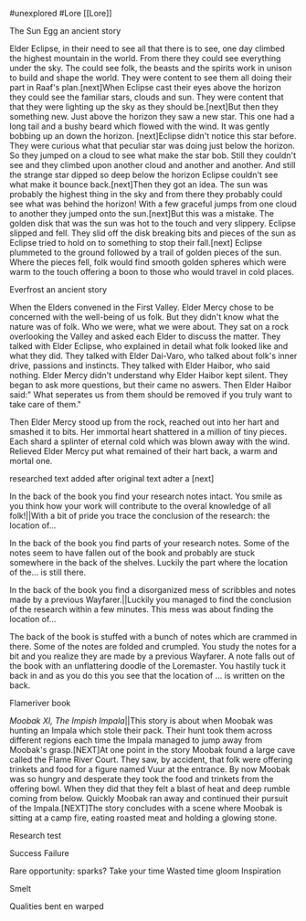 #unexplored 
#Lore 
[[Lore]]

The Sun Egg
an ancient story

Elder Eclipse, in their need to see all that there is to see, one day climbed the highest mountain in the world. From there they could see everything under the sky. The could see folk, the beasts and the spirits work in unison to build and shape the world. They were content to see them all doing their part in Raaf's plan.[next]When Eclipse cast their eyes above the horizon they could see the familiar stars, clouds and sun. They were content that that they were lighting up the sky as they should be.[next]But then they something new. Just above the horizon they saw a new star. This one had a long tail and a bushy beard which flowed with the wind. It was gently bobbing up an down the horizon. [next]Eclipse didn't notice this star before. They were curious what that peculiar star was doing just below the horizon. So they jumped on a cloud to see what make the star bob. Still they couldn't see and they climbed upon another cloud and another and another. And still the strange star dipped so deep below the horizon Eclipse couldn't see what make it bounce back.[next]Then they got an idea. The sun was probably the highest thing in the sky and from there they probably could see what was behind the horizon! With a few graceful jumps from one cloud to another they jumped onto the sun.[next]But this was a mistake. The golden disk that was the sun was hot to the touch and very slippery. Eclipse slipped and fell. They slid off the disk breaking bits and pieces of the sun as Eclipse tried to hold on to something to stop their fall.[next] Eclipse plummeted to the ground followed by a trail of golden pieces of the sun. Where the pieces fell, folk would find smooth golden spheres which were warm to the touch offering a boon to those who would travel in cold places.

Everfrost
an ancient story

When the Elders convened in the First Valley. Elder Mercy chose to be  concerned with the well-being of us folk. But they didn't know what the nature was of folk. Who we were, what we were about.
They sat on a rock overlooking the Valley and asked each Elder to discuss the matter.
They talked with Elder Eclipse, who explained in detail what folk looked like and what they did.
They talked with Elder Dai-Varo, who talked about folk's inner drive, passions and instincts.
They talked with Elder Haibor, who said nothing.
Elder Mercy didn't understand why Elder Haibor kept silent. They began to ask more questions, but their came no aswers. Then Elder Haibor said:" What seperates us from them should be removed if you truly want to take care of them."

Then Elder Mercy stood up from the rock, reached out into her hart and smashed it to bits. Her immortal heart shattered in a million of tiny pieces. Each shard a splinter of eternal cold which was blown away with the wind. 
Relieved Elder Mercy put what remained of their hart back, a warm and mortal one.

researched text added after original text adter a [next]

In the back of the book you find your research notes intact. You smile as you think how your work will contribute to the overal knowledge of all folk!||With a bit of pride you trace the conclusion of the research: the location of...

In the back of the book you find parts of your research notes. Some of the notes seem to have fallen out of the book and probably are stuck somewhere in the back of the shelves. Luckily the part where the location of the... is still there.

In the back of the book you find a disorganized mess of scribbles and notes made by a previous Wayfarer.||Luckily you managed to find the conclusion of the research within a few minutes. This mess was about finding the location of...

The back of the book is stuffed with a bunch of notes which are crammed in there. Some of the notes are folded and crumpled. You study the notes for a bit and you realize they are made by a previous Wayfarer. A note falls out of the book with an unflattering doodle of the Loremaster. You hastily tuck it back in and as you do this you see that the location of ... is written on the back.

Flameriver book

<em>Moobak XI, The Impish Impala</em>||This story is about when Moobak was hunting an Impala which stole their pack. Their hunt took them across different regions each time the Impala managed to jump away from Moobak's grasp.[NEXT]At one point in the story Moobak found a large cave called the Flame River Court. They saw, by accident, that folk were offering trinkets and food for a figure named Vuur at the entrance. By now Moobak was so hungry and desperate they took the food and trinkets from the offering bowl. When they did that they felt a blast of heat and deep rumble coming from below. Quickly Moobak ran away and continued their pursuit of the Impala.[NEXT]The story concludes with a scene where Moobak is sitting at a camp fire, eating roasted meat and holding a glowing stone.



Research test

Success 
Failure

Rare opportunity: sparks?
Take your time
Wasted time
gloom
Inspiration

Smelt 

Qualities bent en warped